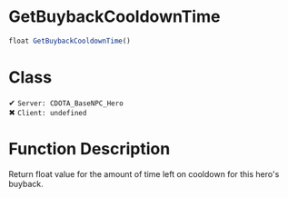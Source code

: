# GetBuybackCooldownTime
```js
float GetBuybackCooldownTime()
```
# Class
✔ `Server: CDOTA_BaseNPC_Hero`  
✖ `Client: undefined`  

# Function Description
Return float value for the amount of time left on cooldown for this hero's buyback.
